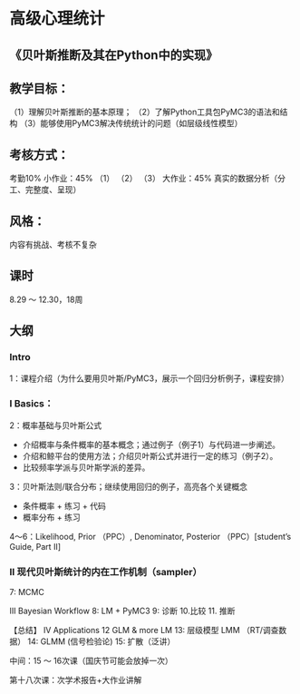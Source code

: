 # 高级心理统计
## 《贝叶斯推断及其在Python中的实现》

## 教学目标：
（1）理解贝叶斯推断的基本原理；
（2）了解Python工具包PyMC3的语法和结构
（3）能够使用PyMC3解决传统统计的问题（如层级线性模型）

## 考核方式：
考勤10%
小作业：45%
（1）
（2）
（3）
大作业：45%
	真实的数据分析（分工、完整度、呈现）

## 风格：
内容有挑战、考核不复杂

## 课时
8.29 ～ 12.30，18周

## 大纲
### Intro
1：课程介绍（为什么要用贝叶斯/PyMC3，展示一个回归分析例子，课程安排）

### I Basics：
2：概率基础与贝叶斯公式
* 介绍概率与条件概率的基本概念；通过例子（例子1）与代码进一步阐述。
* 介绍和鲸平台的使用方法；介绍贝叶斯公式并进行一定的练习（例子2）。
* 比较频率学派与贝叶斯学派的差异。

3：贝叶斯法则/联合分布；继续使用回归的例子，高亮各个关键概念
* 条件概率 + 练习 + 代码
* 概率分布 + 练习

4～6：Likelihood, Prior （PPC）, Denominator, Posterior （PPC）[student’s Guide, Part II]

### II 现代贝叶斯统计的内在工作机制（sampler）
7: MCMC

III Bayesian Workflow
8: LM + PyMC3
9: 诊断
10.比较
11. 推断

【总结】
IV Applications
12 GLM & more LM
13: 层级模型 LMM （RT/调查数据）
14: GLMM (信号检验论)
15: 扩散（泛讲）


中间：15 ～ 16次课（国庆节可能会放掉一次）

第十八次课：次学术报告+大作业讲解


